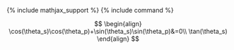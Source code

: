 {% include mathjax_support %}
{% include command %}


$$
\begin{align}
\cos(\theta_s)\cos(\theta_p)+\sin(\theta_s)\sin(\theta_p)&=0\\
\tan(\theta_s)
\end{align}
$$